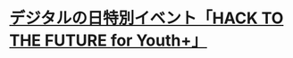 # [デジタルの日特別イベント「HACK TO THE FUTURE for Youth+」](https://atcoder.jp/contests/future-fif-digital-days)
